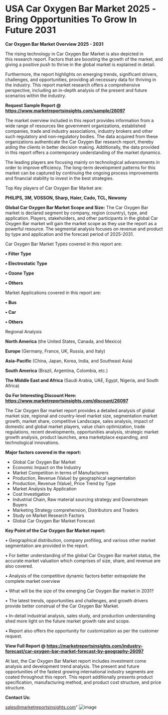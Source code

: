 # USA Car Oxygen Bar Market 2025 -Bring Opportunities To Grow In Future 2031

<Strong> Car Oxygen Bar Market Overview 2025 - 2031</strong>

The rising technology in Car Oxygen Bar Market is also depicted in this research report. Factors that are boosting the growth of the market, and giving a positive push to thrive in the global market is explained in detail.

Furthermore, the report highlights on emerging trends, significant drivers, challenges, and opportunities, providing all necessary data for thriving in the industry. This report market research offers a comprehensive perspective, including an in-depth analysis of the present and future scenarios within the industry.

<strong>Request Sample Report @ <a href=https://www.marketreportsinsights.com/sample/26097>https://www.marketreportsinsights.com/sample/26097</a></strong>

The market overview included in this report provides information from a wide range of resources like government organizations, established companies, trade and industry associations, industry brokers and other such regulatory and non-regulatory bodies. The data acquired from these organizations authenticate the Car Oxygen Bar research report, thereby aiding the clients in better decision making. Additionally, the data provided in this report offers a contemporary understanding of the market dynamics.

The leading players are focusing mainly on technological advancements in order to improve efficiency. The long-term development patterns for this market can be captured by continuing the ongoing process improvements and financial stability to invest in the best strategies.

Top Key players of Car Oxygen Bar Market are:

<strong>PHILIPS, 3M, VOSSON, Sharp, Haier, Cado, TCL, Newsmy</strong>

<strong><b>Global Car Oxygen Bar Market Scope and Size:</b></strong>
The Car Oxygen Bar market is declared segment by company, region (country), type, and application. Players, stakeholders, and other participants in the global Car Oxygen Bar market will gain the market scope as they use the report as a powerful resource. The segmental analysis focuses on revenue and product by type and application and the forecast period of 2025-2031.

Car Oxygen Bar Market Types covered in this report are:

<strong>• Filter Type

• Electrostatic Type

• Ozone Type

• Others</strong>

Market Applications covered in this report are:

<strong>• Bus

• Car

• Others</strong> 

Regional Analysis

<strong>North America</strong> (the United States, Canada, and Mexico)

<strong>Europe</strong> (Germany, France, UK, Russia, and Italy)

<strong>Asia-Pacific</strong> (China, Japan, Korea, India, and Southeast Asia)

<strong>South America</strong> (Brazil, Argentina, Colombia, etc.)

<strong>The Middle East and Africa</strong> (Saudi Arabia, UAE, Egypt, Nigeria, and South Africa)

<strong>Go For Interesting Discount Here: <a href=https://www.marketreportsinsights.com/discount/26097>https://www.marketreportsinsights.com/discount/26097</a></strong>

The Car Oxygen Bar market report provides a detailed analysis of global market size, regional and country-level market size, segmentation market growth, market share, competitive Landscape, sales analysis, impact of domestic and global market players, value chain optimization, trade regulations, recent developments, opportunities analysis, strategic market growth analysis, product launches, area marketplace expanding, and technological innovations.

<strong><b>Major factors covered in the report:</b></strong>
<ul>
  <li>Global Car Oxygen Bar Market </li>
  <li>Economic Impact on the Industry</li>
  <li>Market Competition in terms of Manufacturers</li>
  <li>Production, Revenue (Value) by geographical segmentation</li>
  <li>Production, Revenue (Value), Price Trend by Type</li>
  <li>Market Analysis by Application</li>
  <li>Cost Investigation</li>
  <li>Industrial Chain, Raw material sourcing strategy and Downstream Buyers</li>
  <li>Marketing Strategy comprehension, Distributors and Traders</li>
  <li>Study on Market Research Factors</li>
  <li>Global Car Oxygen Bar Market Forecast</li>
</ul>

<strong><b>Key Point of the Car Oxygen Bar Market report:</b></strong>

• Geographical distribution, company profiling, and various other market segmentation are provided in the report.

• For better understanding of the global Car Oxygen Bar market status, the accurate market valuation which comprises of size, share, and revenue are also covered.

• Analysis of the competitive dynamic factors better extrapolate the complete market overview

• What will be the size of the emerging Car Oxygen Bar market in 2031?

• The latest trends, opportunities and challenges, and growth drivers provide better construal of the Car Oxygen Bar Market.

• In-detail industrial analysis, sales study, and production understanding shed more light on the future market growth rate and scope.

• Report also offers the opportunity for customization as per the customer request.

<strong><b>View Full Report @ <a href=https://marketreportsinsights.com/industry-forecast/car-oxygen-bar-market-forecast-by-geography-26097>https://marketreportsinsights.com/industry-forecast/car-oxygen-bar-market-forecast-by-geography-26097</a></b></strong>


At last, the Car Oxygen Bar Market report includes investment come analysis and development trend analysis. The present and future opportunities of the fastest growing international industry segments are coated throughout this report. This report additionally presents product specification, manufacturing method, and product cost structure, and price structure.

<strong>Contact Us:</strong>

sales@marketreportsinsights.com"
![image](https://github.com/user-attachments/assets/95180fc5-a8e7-47a9-89bf-1a30394decca)
